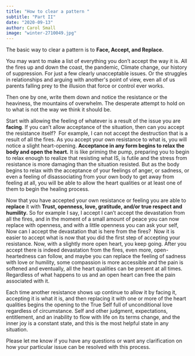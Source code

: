 ```yaml
---
title: "How to clear a pattern "
subtitle: "Part II"
date: "2020-09-13"
author: Carol Small
image: "winter-2710049.jpg"
---
```


The basic way to clear a pattern is to **Face, Accept, and Replace.**

You may want to make a list of everything you don’t accept the way it is. All
the fires up and down the coast, the pandemic, Climate change, our history of
suppression. For just a few clearly unacceptable issues. Or the struggles in
relationships and arguing with another's point of view, even all of us parents
falling prey to the illusion that force or control ever works.

Then one by one, write them down and notice the resistance or the heaviness, the
mountains of overwhelm. The desperate attempt to hold on to what is not the way
we think it should be.

Start with allowing the feeling of whatever is a result of the issue you are
**facing**. If you can’t allow acceptance of the situation, then can you accept
the resistance itself?  For example, I can not accept the destruction that is a
result of all the fires. As you accept your own resistance to what is, you will
notice a slight heart-opening. **Acceptance in any form begins to relax the body
and open the heart.** It is like priming the pump, preparing you to begin to
relax enough to realize that resisting what IS, is futile and the stress from
resistance is more damaging than the situation resisted. But as the body begins
to relax with the acceptance of your feelings of anger, or sadness, or even a
feeling of disassociating from your own body to get away from feeling at all,
you will be able to allow the heart qualities or at least one of them to begin
the healing process.

Now that you have accepted your own resistance or feeling you are able to
**replace** it with **Trust, openness, love, gratitude, and/or true respect and
humility.** So for example I say, I accept I can’t accept the devastation from
all the fires, and in the moment of a small amount of peace you can now replace
with openness, and with a little openness you can ask your self, Now can I
accept the devastation that is here from the fires?  Now it is easier to accept
what is now that you did the first step of accepting your resistance. Now, with
a slightly more open heart, you keep going. After you accept there is indeed
devastation from the fires, even more, open-heartedness can follow, and maybe
you can replace the feeling of sadness with love or humility, some compassion is
more accessible and the pain is softened and eventually, all the heart qualities
can be present at all times. Regardless of what happens to us and an open heart
can free the pain associated with it.

Each time another resistance shows up continue to allow it by facing it,
accepting it is what it is, and then replacing it with one or more of the heart
qualities begins the opening to the True Self full of unconditional love
regardless of circumstance. Self and other judgment, expectations, entitlement,
and an inability to flow with life on its terms change, and the inner joy is a
constant state, and this is the most helpful state in any situation.

Please let me know if you have any questions or want any clarification on how
your particular issue can be resolved with this process.
